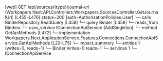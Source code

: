 [web] GET /api/sources/{type}/journal-url  (Workpapers.Next.API.Controllers.Workpapers.SourcesController.GetJournalUrl)  [L455–L476] status=200 [auth=AuthorizationPolicies.User]
  └─ calls BinderRepository.ReadQuery [L458]
  └─ query Binder [L458]
    └─ reads_from Binders
  └─ uses_service IConnectionApiService (AddSingleton)
    └─ method GetApiMethods [L472]
      └─ implementation Workpapers.Next.ApplicationService.Features.Connections.ConnectionApiService.GetApiMethods [L20-L75]
  └─ impact_summary
    └─ entities 1 (writes=0, reads=1)
      └─ Binder writes=0 reads=1
    └─ services 1
      └─ IConnectionApiService

